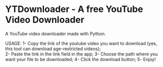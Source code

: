 # YTDownloader - A free YouTube Video Downloader
A YouTube video downloader made with Python.


USAGE:
1- Copy the link of the youtube video you want to download (yes, this tool can download age-restricted videos);                                                  
2- Paste the link in the link field in the app;
3- Choose the path where you want your file to be downloaded;
4- Click the download button;
5- Enjoy!
